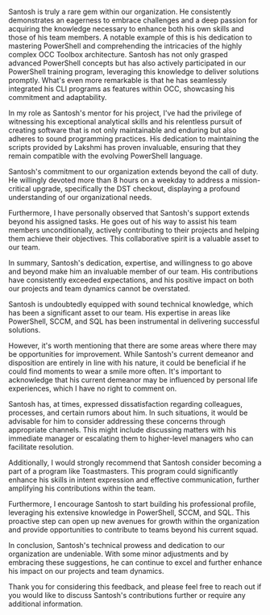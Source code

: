 Santosh is truly a rare gem within our organization. He consistently demonstrates an eagerness to embrace challenges and a deep passion for acquiring the knowledge necessary to enhance both his own skills and those of his team members. A notable example of this is his dedication to mastering PowerShell and comprehending the intricacies of the highly complex OCC Toolbox architecture. Santosh has not only grasped advanced PowerShell concepts but has also actively participated in our PowerShell training program, leveraging this knowledge to deliver solutions promptly. What's even more remarkable is that he has seamlessly integrated his CLI programs as features within OCC, showcasing his commitment and adaptability.

In my role as Santosh's mentor for his project, I've had the privilege of witnessing his exceptional analytical skills and his relentless pursuit of creating software that is not only maintainable and enduring but also adheres to sound programming practices. His dedication to maintaining the scripts provided by Lakshmi has proven invaluable, ensuring that they remain compatible with the evolving PowerShell language.

Santosh's commitment to our organization extends beyond the call of duty. He willingly devoted more than 8 hours on a weekday to address a mission-critical upgrade, specifically the DST checkout, displaying a profound understanding of our organizational needs.

Furthermore, I have personally observed that Santosh's support extends beyond his assigned tasks. He goes out of his way to assist his team members unconditionally, actively contributing to their projects and helping them achieve their objectives. This collaborative spirit is a valuable asset to our team.

In summary, Santosh's dedication, expertise, and willingness to go above and beyond make him an invaluable member of our team. His contributions have consistently exceeded expectations, and his positive impact on both our projects and team dynamics cannot be overstated.




Santosh is undoubtedly equipped with sound technical knowledge, which has been a significant asset to our team. His expertise in areas like PowerShell, SCCM, and SQL has been instrumental in delivering successful solutions.

However, it's worth mentioning that there are some areas where there may be opportunities for improvement. While Santosh's current demeanor and disposition are entirely in line with his nature, it could be beneficial if he could find moments to wear a smile more often. It's important to acknowledge that his current demeanor may be influenced by personal life experiences, which I have no right to comment on.

Santosh has, at times, expressed dissatisfaction regarding colleagues, processes, and certain rumors about him. In such situations, it would be advisable for him to consider addressing these concerns through appropriate channels. This might include discussing matters with his immediate manager or escalating them to higher-level managers who can facilitate resolution.

Additionally, I would strongly recommend that Santosh consider becoming a part of a program like Toastmasters. This program could significantly enhance his skills in intent expression and effective communication, further amplifying his contributions within the team.

Furthermore, I encourage Santosh to start building his professional profile, leveraging his extensive knowledge in PowerShell, SCCM, and SQL. This proactive step can open up new avenues for growth within the organization and provide opportunities to contribute to teams beyond his current squad.

In conclusion, Santosh's technical prowess and dedication to our organization are undeniable. With some minor adjustments and by embracing these suggestions, he can continue to excel and further enhance his impact on our projects and team dynamics.

Thank you for considering this feedback, and please feel free to reach out if you would like to discuss Santosh's contributions further or require any additional information.

